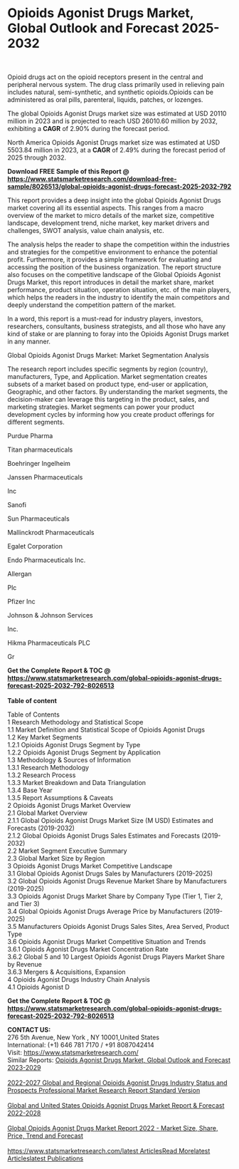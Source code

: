 <h1>Opioids Agonist Drugs Market, Global Outlook and Forecast 2025-2032</h1><br/><p>Opioid drugs act on the opioid receptors present in the central and peripheral nervous system. The drug class primarily used in relieving pain includes natural, semi-synthetic, and synthetic opioids.Opioids can be administered as oral pills, parenteral, liquids, patches, or lozenges.</p><p>The global Opioids Agonist Drugs market size was estimated at USD 20110 million in 2023 and is projected to reach USD 26010.60 million by 2032, exhibiting a <strong>CAGR</strong> of 2.90% during the forecast period.</p><p>North America Opioids Agonist Drugs market size was estimated at USD 5503.84 million in 2023, at a <strong>CAGR</strong> of 2.49% during the forecast period of 2025 through 2032.</p><p><strong>Download FREE Sample of this Report @ <a href="https://www.statsmarketresearch.com/download-free-sample/8026513/global-opioids-agonist-drugs-forecast-2025-2032-792">https://www.statsmarketresearch.com/download-free-sample/8026513/global-opioids-agonist-drugs-forecast-2025-2032-792</a></strong></p><p>This report provides a deep insight into the global Opioids Agonist Drugs market covering all its essential aspects. This ranges from a macro overview of the market to micro details of the market size, competitive landscape, development trend, niche market, key market drivers and challenges, SWOT analysis, value chain analysis, etc.</p><p>The analysis helps the reader to shape the competition within the industries and strategies for the competitive environment to enhance the potential profit. Furthermore, it provides a simple framework for evaluating and accessing the position of the business organization. The report structure also focuses on the competitive landscape of the Global Opioids Agonist Drugs Market, this report introduces in detail the market share, market performance, product situation, operation situation, etc. of the main players, which helps the readers in the industry to identify the main competitors and deeply understand the competition pattern of the market.</p><p>In a word, this report is a must-read for industry players, investors, researchers, consultants, business strategists, and all those who have any kind of stake or are planning to foray into the Opioids Agonist Drugs market in any manner.</p><p>Global Opioids Agonist Drugs Market: Market Segmentation Analysis</p><p>The research report includes specific segments by region (country), manufacturers, Type, and Application. Market segmentation creates subsets of a market based on product type, end-user or application, Geographic, and other factors. By understanding the market segments, the decision-maker can leverage this targeting in the product, sales, and marketing strategies. Market segments can power your product development cycles by informing how you create product offerings for different segments.</p><p>Purdue Pharma</p><p>Titan pharmaceuticals</p><p>Boehringer Ingelheim</p><p>Janssen Pharmaceuticals</p><p>Inc</p><p>Sanofi</p><p>Sun Pharmaceuticals</p><p>Mallinckrodt Pharmaceuticals</p><p>Egalet Corporation</p><p>Endo Pharmaceuticals Inc.</p><p>Allergan</p><p>Plc</p><p>Pfizer Inc</p><p>Johnson & Johnson Services</p><p>Inc.</p><p>Hikma Pharmaceuticals PLC</p><p>Gr</p><div><b>Get the Complete Report & TOC @ <a href="https://www.statsmarketresearch.com/global-opioids-agonist-drugs-forecast-2025-2032-792-8026513">https://www.statsmarketresearch.com/global-opioids-agonist-drugs-forecast-2025-2032-792-8026513</a></b></div><br><b>Table of content</b><p>Table of Contents<br />1 Research Methodology and Statistical Scope<br />1.1 Market Definition and Statistical Scope of Opioids Agonist Drugs<br />1.2 Key Market Segments<br />1.2.1 Opioids Agonist Drugs Segment by Type<br />1.2.2 Opioids Agonist Drugs Segment by Application<br />1.3 Methodology & Sources of Information<br />1.3.1 Research Methodology<br />1.3.2 Research Process<br />1.3.3 Market Breakdown and Data Triangulation<br />1.3.4 Base Year<br />1.3.5 Report Assumptions & Caveats<br />2 Opioids Agonist Drugs Market Overview<br />2.1 Global Market Overview<br />2.1.1 Global Opioids Agonist Drugs Market Size (M USD) Estimates and Forecasts (2019-2032)<br />2.1.2 Global Opioids Agonist Drugs Sales Estimates and Forecasts (2019-2032)<br />2.2 Market Segment Executive Summary<br />2.3 Global Market Size by Region<br />3 Opioids Agonist Drugs Market Competitive Landscape<br />3.1 Global Opioids Agonist Drugs Sales by Manufacturers (2019-2025)<br />3.2 Global Opioids Agonist Drugs Revenue Market Share by Manufacturers (2019-2025)<br />3.3 Opioids Agonist Drugs Market Share by Company Type (Tier 1, Tier 2, and Tier 3)<br />3.4 Global Opioids Agonist Drugs Average Price by Manufacturers (2019-2025)<br />3.5 Manufacturers Opioids Agonist Drugs Sales Sites, Area Served, Product Type<br />3.6 Opioids Agonist Drugs Market Competitive Situation and Trends<br />3.6.1 Opioids Agonist Drugs Market Concentration Rate<br />3.6.2 Global 5 and 10 Largest Opioids Agonist Drugs Players Market Share by Revenue<br />3.6.3 Mergers & Acquisitions, Expansion<br />4 Opioids Agonist Drugs Industry Chain Analysis<br />4.1 Opioids Agonist D<br><div><b>Get the Complete Report & TOC @ <a href="https://www.statsmarketresearch.com/global-opioids-agonist-drugs-forecast-2025-2032-792-8026513">https://www.statsmarketresearch.com/global-opioids-agonist-drugs-forecast-2025-2032-792-8026513</a></b></div></p> <b>CONTACT US:</b><br>276 5th Avenue, New York , NY 10001,United States<br>International: (+1) 646 781 7170 / +91 8087042414<br>Visit: <a href="https://www.statsmarketresearch.com/">https://www.statsmarketresearch.com/</a><br>Similar Reports: <a href="https://www.statsmarketresearch.com/global-opioids-agonist-drugs-forecast-2025-2032-792-8026513">Opioids Agonist Drugs Market, Global Outlook and Forecast 2023-2029</a><br/><br/><a href="https://www.statsmarketresearch.com/global-opioids-agonist-drugs-forecast-2025-2032-792-8026513">2022-2027 Global and Regional Opioids Agonist Drugs Industry Status and Prospects Professional Market Research Report Standard Version</a><br/><br/><a href="https://www.statsmarketresearch.com/global-opioids-agonist-drugs-forecast-2025-2032-792-8026513">Global and United States Opioids Agonist Drugs Market Report & Forecast 2022-2028</a><br/><br/><a href="https://www.statsmarketresearch.com/global-opioids-agonist-drugs-forecast-2025-2032-792-8026513">Global Opioids Agonist Drugs Market Report 2022 - Market Size, Share, Price, Trend and Forecast</a><br/><br/><a href="https://gyeongbokgung.com">https://www.statsmarketresearch.com/</a><a href="https://hallyeomaritime.com">latest Articles</a><a href="https://jingwansa.com">Read More</a><a href=https://nguoiviet.jp/">latest Articles</a><a href="https://www.intelmarketresearch.com/">latest Publications</a>